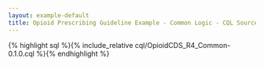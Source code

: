 ```yaml
---
layout: example-default
title: Opioid Prescribing Guideline Example - Common Logic - CQL Source
---
```


{% highlight sql %}{% include_relative cql/OpioidCDS_R4_Common-0.1.0.cql %}{% endhighlight %}

